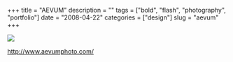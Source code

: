 +++
title = "AEVUM"
description = ""
tags = ["bold", "flash", "photography", "portfolio"]
date = "2008-04-22"
categories = ["design"]
slug = "aevum"
+++


 

  <div id="screens-thumbs" class="clearfix">
    <div class="txt-center" id="design-submission"><a href="http://www.aevumphoto.com/"><img id='bluga-thumbnail-1216' class='bluga-thumbnail large' src='//konigi.com/media/bluga/
wt480dc3df851d4_0.jpg'/></a></div>  
  </div>   
<p><a href="http://www.aevumphoto.com/">http://www.aevumphoto.com/</a></p>




